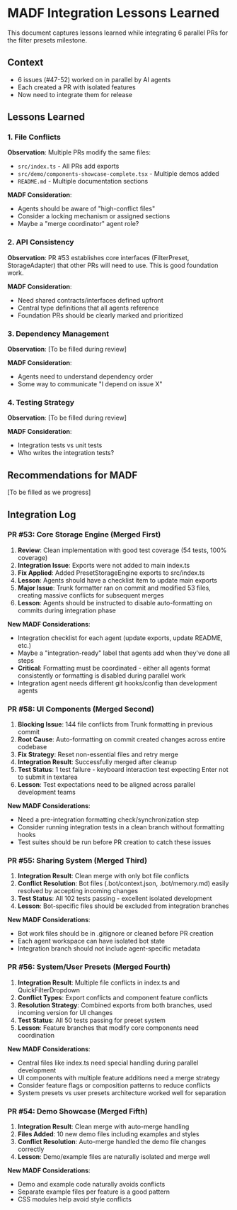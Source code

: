 # MADF Integration Lessons Learned

This document captures lessons learned while integrating 6 parallel PRs for the filter presets milestone.

## Context

- 6 issues (#47-52) worked on in parallel by AI agents
- Each created a PR with isolated features
- Now need to integrate them for release

## Lessons Learned

### 1. File Conflicts

**Observation**: Multiple PRs modify the same files:

- `src/index.ts` - All PRs add exports
- `src/demo/components-showcase-complete.tsx` - Multiple demos added
- `README.md` - Multiple documentation sections

**MADF Consideration**:

- Agents should be aware of "high-conflict files"
- Consider a locking mechanism or assigned sections
- Maybe a "merge coordinator" agent role?

### 2. API Consistency

**Observation**: PR #53 establishes core interfaces (FilterPreset, StorageAdapter) that other PRs will need to use. This is good foundation work.

**MADF Consideration**:

- Need shared contracts/interfaces defined upfront
- Central type definitions that all agents reference
- Foundation PRs should be clearly marked and prioritized

### 3. Dependency Management

**Observation**: [To be filled during review]

**MADF Consideration**:

- Agents need to understand dependency order
- Some way to communicate "I depend on issue X"

### 4. Testing Strategy

**Observation**: [To be filled during review]

**MADF Consideration**:

- Integration tests vs unit tests
- Who writes the integration tests?

## Recommendations for MADF

[To be filled as we progress]

## Integration Log

### PR #53: Core Storage Engine (Merged First)

1. **Review**: Clean implementation with good test coverage (54 tests, 100% coverage)
2. **Integration Issue**: Exports were not added to main index.ts
3. **Fix Applied**: Added PresetStorageEngine exports to src/index.ts
4. **Lesson**: Agents should have a checklist item to update main exports
5. **Major Issue**: Trunk formatter ran on commit and modified 53 files, creating massive conflicts for subsequent merges
6. **Lesson**: Agents should be instructed to disable auto-formatting on commits during integration phase

**New MADF Considerations**:

- Integration checklist for each agent (update exports, update README, etc.)
- Maybe a "integration-ready" label that agents add when they've done all steps
- **Critical**: Formatting must be coordinated - either all agents format consistently or formatting is disabled during parallel work
- Integration agent needs different git hooks/config than development agents

### PR #58: UI Components (Merged Second)

1. **Blocking Issue**: 144 file conflicts from Trunk formatting in previous commit
2. **Root Cause**: Auto-formatting on commit created changes across entire codebase
3. **Fix Strategy**: Reset non-essential files and retry merge
4. **Integration Result**: Successfully merged after cleanup
5. **Test Status**: 1 test failure - keyboard interaction test expecting Enter not to submit in textarea
6. **Lesson**: Test expectations need to be aligned across parallel development teams

**New MADF Considerations**:

- Need a pre-integration formatting check/synchronization step
- Consider running integration tests in a clean branch without formatting hooks
- Test suites should be run before PR creation to catch these issues

### PR #55: Sharing System (Merged Third)

1. **Integration Result**: Clean merge with only bot file conflicts
2. **Conflict Resolution**: Bot files (.bot/context.json, .bot/memory.md) easily resolved by accepting incoming changes
3. **Test Status**: All 102 tests passing - excellent isolated development
4. **Lesson**: Bot-specific files should be excluded from integration branches

**New MADF Considerations**:

- Bot work files should be in .gitignore or cleaned before PR creation
- Each agent workspace can have isolated bot state
- Integration branch should not include agent-specific metadata

### PR #56: System/User Presets (Merged Fourth)

1. **Integration Result**: Multiple file conflicts in index.ts and QuickFilterDropdown
2. **Conflict Types**: Export conflicts and component feature conflicts
3. **Resolution Strategy**: Combined exports from both branches, used incoming version for UI changes
4. **Test Status**: All 50 tests passing for preset system
5. **Lesson**: Feature branches that modify core components need coordination

**New MADF Considerations**:

- Central files like index.ts need special handling during parallel development
- UI components with multiple feature additions need a merge strategy
- Consider feature flags or composition patterns to reduce conflicts
- System presets vs user presets architecture worked well for separation

### PR #54: Demo Showcase (Merged Fifth)

1. **Integration Result**: Clean merge with auto-merge handling
2. **Files Added**: 10 new demo files including examples and styles
3. **Conflict Resolution**: Auto-merge handled the demo file changes correctly
4. **Lesson**: Demo/example files are naturally isolated and merge well

**New MADF Considerations**:

- Demo and example code naturally avoids conflicts
- Separate example files per feature is a good pattern
- CSS modules help avoid style conflicts

